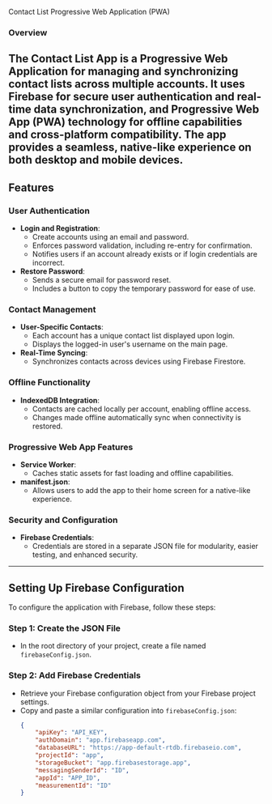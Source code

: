 Contact List Progressive Web Application (PWA)

### Overview
The Contact List App is a Progressive Web Application for managing and synchronizing contact lists across multiple accounts. It uses Firebase for secure user authentication and real-time data synchronization, and Progressive Web App (PWA) technology for offline capabilities and cross-platform compatibility. The app provides a seamless, native-like experience on both desktop and mobile devices.
---

## Features

### User Authentication
- **Login and Registration**:
  - Create accounts using an email and password.
  - Enforces password validation, including re-entry for confirmation.
  - Notifies users if an account already exists or if login credentials are incorrect.
- **Restore Password**:
  - Sends a secure email for password reset.
  - Includes a button to copy the temporary password for ease of use.

### Contact Management
- **User-Specific Contacts**:
  - Each account has a unique contact list displayed upon login.
  - Displays the logged-in user's username on the main page.
- **Real-Time Syncing**:
  - Synchronizes contacts across devices using Firebase Firestore.

### Offline Functionality
- **IndexedDB Integration**:
  - Contacts are cached locally per account, enabling offline access.
  - Changes made offline automatically sync when connectivity is restored.

### Progressive Web App Features
- **Service Worker**:
  - Caches static assets for fast loading and offline capabilities.
- **manifest.json**:
  - Allows users to add the app to their home screen for a native-like experience.

### Security and Configuration
- **Firebase Credentials**:
  - Credentials are stored in a separate JSON file for modularity, easier testing, and enhanced security.

---

## Setting Up Firebase Configuration

To configure the application with Firebase, follow these steps:

### Step 1: Create the JSON File
- In the root directory of your project, create a file named `firebaseConfig.json`.

### Step 2: Add Firebase Credentials
- Retrieve your Firebase configuration object from your Firebase project settings.
- Copy and paste a similar configuration into `firebaseConfig.json`:
    ```json
    {
        "apiKey": "API_KEY",
        "authDomain": "app.firebaseapp.com",
        "databaseURL": "https://app-default-rtdb.firebaseio.com",
        "projectId": "app",
        "storageBucket": "app.firebasestorage.app",
        "messagingSenderId": "ID",
        "appId": "APP_ID",
        "measurementId": "ID"
    }
